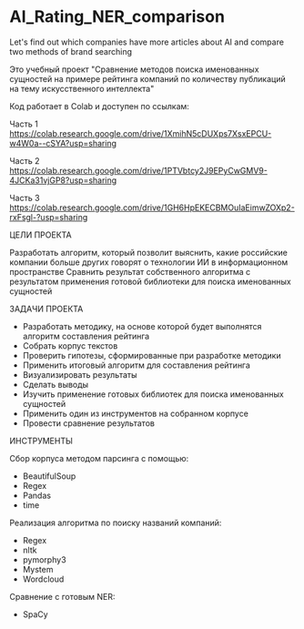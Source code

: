 # AI_Rating_NER_comparison
Let's find out which companies have more articles about AI and compare two methods of brand searching

Это учебный проект "Сравнение методов поиска именованных сущностей на примере рейтинга компаний по количеству публикаций на тему искусственного интеллекта"

Код работает в Colab и доступен по ссылкам:

Часть 1 https://colab.research.google.com/drive/1XmihN5cDUXps7XsxEPCU-w4W0a--cSYA?usp=sharing

Часть 2 https://colab.research.google.com/drive/1PTVbtcy2J9EPyCwGMV9-4JCKa31vjGP8?usp=sharing

Часть 3 https://colab.research.google.com/drive/1GH6HpEKECBMOuIaEimwZOXp2-rxFsgl-?usp=sharing


ЦЕЛИ ПРОЕКТА

Разработать алгоритм, который позволит выяснить, какие российские компании больше других говорят о технологии ИИ в информационном пространстве
Сравнить результат собственного алгоритма с результатом применения готовой библиотеки для поиска именованных сущностей 

ЗАДАЧИ ПРОЕКТА

- Разработать методику, на основе которой будет выполнятся алгоритм составления рейтинга
- Собрать корпус текстов
- Проверить гипотезы, сформированные при разработке методики 
- Применить итоговый алгоритм для составления рейтинга
- Визуализировать результаты
- Сделать выводы
- Изучить применение готовых библиотек для поиска именованных сущностей
- Применить один из инструментов на собранном корпусе
- Провести сравнение результатов

ИНСТРУМЕНТЫ

Сбор корпуса методом парсинга с помощью:
- BeautifulSoup
- Regex
- Pandas
- time

Реализация алгоритма по поиску названий компаний:
- Regex
- nltk
- pymorphy3
- Mystem
- Wordcloud
  
Сравнение с готовым NER:
- SpaCy
